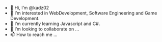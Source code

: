 - 👋 Hi, I’m @kadz02
- 👀 I’m interested in WebDevelopment, Software Engineering and Game Development.
- 🌱 I’m currently learning Javascript and C#.
- 💞️ I’m looking to collaborate on ...
- 📫 How to reach me ...

<!---
kadz02/kadz02 is a ✨ special ✨ repository because its `README.md` (this file) appears on your GitHub profile.
You can click the Preview link to take a look at your changes.
--->
